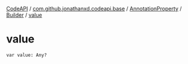[CodeAPI](../../../index.md) / [com.github.jonathanxd.codeapi.base](../../index.md) / [AnnotationProperty](../index.md) / [Builder](index.md) / [value](.)

# value

`var value: Any?`